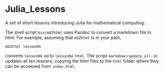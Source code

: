 # Julia_Lessons

A set of short lessons introducing Julia for mathematical computing.

The shell script `bin/md2html` uses Pandoc to convert a markdown file to html.
For example, assuming that `md2html` is in your path,
```
md2html lesson04
```
converts `lesson04.md` to `lesson04.html`.  The script `markdown/update_all.sh`
updates all ten lessons, copying the html files to the `html` folder where
they can be accessed from `index.html`.

